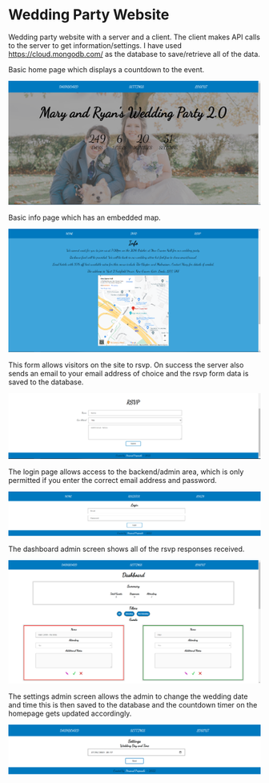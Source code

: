 # Wedding Party Website

Wedding party website with a server and a client. The client makes API calls to the server to get information/settings. I have used https://cloud.mongodb.com/ as the database to save/retrieve all of the data.

Basic home page which displays a countdown to the event.

![Alt text](screenshots/home.png?raw=true)

Basic info page which has an embedded map.

![Alt text](screenshots/info.png?raw=true)

This form allows visitors on the site to rsvp. On success the server also sends an email to your email address of choice and the rsvp form data is saved to the database.

![Alt text](screenshots/rsvp.png?raw=true)

The login page allows access to the backend/admin area, which is only permitted if you enter the correct email address and password.

![Alt text](screenshots/login.png?raw=true)

The dashboard admin screen shows all of the rsvp responses received.

![Alt text](screenshots/dashboard.png?raw=true)

The settings admin screen allows the admin to change the wedding date and time this is then saved to the database and the countdown timer on the homepage gets updated accordingly.

![Alt text](screenshots/settings.png?raw=true)